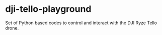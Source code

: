 # dji-tello-playground

Set of Python based codes to control and interact with the DJI Ryze Tello drone.
